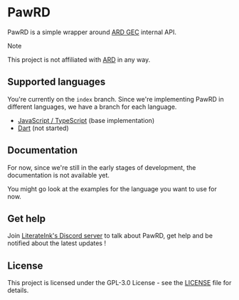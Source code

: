# PawRD

PawRD is a simple wrapper around [ARD GEC](https://www.ard.fr/produits-services/gamme-gec/) internal API.

> [!NOTE]
> This project is not affiliated with [ARD](https://www.ard.fr) in any way.

## Supported languages

You're currently on the `index` branch.
Since we're implementing PawRD in different languages, we have a branch for each language.

- [JavaScript / TypeScript](https://github.com/LiterateInk/PawRD/tree/js) (base implementation)
- [Dart](https://github.com/LiterateInk/PawRD/tree/dart) (not started)

## Documentation

For now, since we're still in the early stages of development, the documentation is not available yet.

You might go look at the examples for the language you want to use for now.

## Get help

Join [LiterateInk's Discord server](https://literate.ink/discord) to talk about PawRD, get help and be notified about the latest updates !

## License

This project is licensed under the GPL-3.0 License - see the [LICENSE](LICENSE) file for details.
